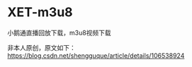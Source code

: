 # XET-m3u8
小鹅通直播回放下载，m3u8视频下载

非本人原创，原文如下：
https://blog.csdn.net/shengguque/article/details/106538924
